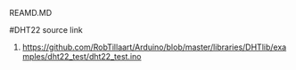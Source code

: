 REAMD.MD

#DHT22 source link 
1) https://github.com/RobTillaart/Arduino/blob/master/libraries/DHTlib/examples/dht22_test/dht22_test.ino


